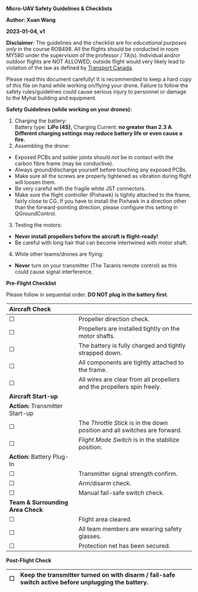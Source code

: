 **Micro-UAV Safety Guidelines & Checklists**

**Author: Xuan Wang**

**2023-01-04, v1**

**Disclaimer**: The guidelines and the checklist are for *educational purposes only* in the course ROB498. All the flights should be conducted in room MY580 under the supervision of the professor / TA(s). Individual and/or outdoor flights are NOT ALLOWED; outside flight would very likely lead to violation of the law as defined by [Transport Canada](https://tc.canada.ca/en/aviation/drone-safety). 

Please read this document carefully\! It is recommended to keep a hard copy of this file on hand while working on/flying your drone. Failure to follow the safety rules/guidelines could cause serious injury to personnel or damage to the Myhal building and equipment.

**Safety Guidelines (while working on your drones):**

1. Charging the battery:   
   Battery type: **LiPo (4S),** Charging Current: **no greater than 2.3 A**.  
   **Different charging settings may reduce battery life or even cause a fire.**  
2. Assembling the drone:  
* Exposed PCBs and solder joints should *not* be in contact with the carbon fibre frame (may be conductive).  
* Always ground/discharge yourself before touching any exposed PCBs.  
* Make sure all the screws are properly tightened as vibration during flight will loosen them.  
* Be very careful with the fragile white JST connectors.  
* Make sure the flight controller (Pixhawk) is tightly attached to the frame, fairly close to CG. If you have to install the Pixhawk in a direction other than the forward-pointing direction, please configure this setting in QGroundControl.  
3. Testing the motors:  
* **Never install propellers before the aircraft is flight-ready\!**   
* Be careful with long hair that can become intertwined with motor shaft.  
4. While other teams/drones are flying:  
* **Never** turn on your transmitter (The Taranis remote control) as this could cause signal interference.

**Pre-Flight Checklist**

Please follow in sequential order. **DO NOT plug in the battery first**.

| Aircraft Check |  |
| :---- | :---- |
| ☐ | Propeller direction check. |
| ☐ | Propellers are installed tightly on the motor shafts. |
| ☐ | The battery is fully charged and tightly strapped down. |
| ☐ | All components are tightly attached to the frame. |
| ☐ | All wires are clear from all propellers and the propellers spin freely. |
| **Aircraft Start-up** |  |
| **Action:** Transmitter Start-up |  |
| ☐ | The *Throttle Stick* is in the down position and all switches are forward. |
| ☐ | *Flight Mode Switch* is in the stabilize position. |
| **Action:** Battery Plug-In |  |
| ☐ | Transmitter signal strength confirm. |
| ☐ | Arm/disarm check. |
| ☐ | Manual fail-safe switch check. |
| **Team & Surrounding Area Check** |  |
| ☐ | Flight area cleared. |
| ☐ | All team members are wearing safety glasses. |
| ☐ | Protection net has been secured. |

**Post-Flight Check**

| ☐ | Keep the transmitter turned on with disarm / fail-safe switch active before unplugging the battery. |
| :---- | :---- |

